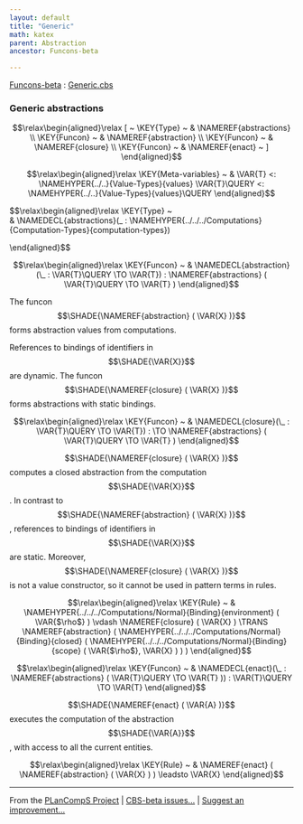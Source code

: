 ```yaml
---
layout: default
title: "Generic"
math: katex
parent: Abstraction
ancestor: Funcons-beta

---
```


[Funcons-beta] : [Generic.cbs]

### Generic abstractions
               


$$\relax\begin{aligned}\relax
  [ ~ 
  \KEY{Type} ~ & \NAMEREF{abstractions} \\
  \KEY{Funcon} ~ & \NAMEREF{abstraction} \\
  \KEY{Funcon} ~ & \NAMEREF{closure} \\
  \KEY{Funcon} ~ & \NAMEREF{enact}
  ~ ]
\end{aligned}$$

$$\relax\begin{aligned}\relax
  \KEY{Meta-variables} ~ 
  & \VAR{T} <: \NAMEHYPER{../..}{Value-Types}{values} \VAR{T}\QUERY <: \NAMEHYPER{../..}{Value-Types}{values}\QUERY
\end{aligned}$$

$$\relax\begin{aligned}\relax
  \KEY{Type} ~  
  & \NAMEDECL{abstractions}(\_ : \NAMEHYPER{../../../Computations}{Computation-Types}{computation-types})  
  
\end{aligned}$$

$$\relax\begin{aligned}\relax
  \KEY{Funcon} ~ 
  & \NAMEDECL{abstraction}(\_ : \VAR{T}\QUERY \TO \VAR{T}) : \NAMEREF{abstractions}
                                                            ( \VAR{T}\QUERY \TO \VAR{T} )
\end{aligned}$$


  The funcon $$\SHADE{\NAMEREF{abstraction}
           ( \VAR{X} )}$$ forms abstraction values from computations.
  
  References to bindings of identifiers in $$\SHADE{\VAR{X}}$$ are dynamic.
  The funcon $$\SHADE{\NAMEREF{closure}
           ( \VAR{X} )}$$ forms abstractions with static bindings.


$$\relax\begin{aligned}\relax
  \KEY{Funcon} ~ 
  & \NAMEDECL{closure}(\_ : \VAR{T}\QUERY \TO \VAR{T}) :  \TO \NAMEREF{abstractions}
                                                                         ( \VAR{T}\QUERY \TO \VAR{T} )
\end{aligned}$$


  $$\SHADE{\NAMEREF{closure}
           ( \VAR{X} )}$$ computes a closed abstraction from the computation $$\SHADE{\VAR{X}}$$.
  In contrast to $$\SHADE{\NAMEREF{abstraction}
           ( \VAR{X} )}$$, references to bindings of identifiers
  in $$\SHADE{\VAR{X}}$$ are static. Moreover, $$\SHADE{\NAMEREF{closure}
           ( \VAR{X} )}$$ is not a value constructor,
  so it cannot be used in pattern terms in rules.


$$\relax\begin{aligned}\relax
  \KEY{Rule} ~ 
    & \NAMEHYPER{../../../Computations/Normal}{Binding}{environment} ( \VAR{$\rho$} ) \vdash \NAMEREF{closure}
                    ( \VAR{X} ) \TRANS 
        \NAMEREF{abstraction}
          ( \NAMEHYPER{../../../Computations/Normal}{Binding}{closed}
              ( \NAMEHYPER{../../../Computations/Normal}{Binding}{scope}
                  ( \VAR{$\rho$},     
                    \VAR{X} ) ) )
\end{aligned}$$

$$\relax\begin{aligned}\relax
  \KEY{Funcon} ~ 
  & \NAMEDECL{enact}(\_ : \NAMEREF{abstractions}
                                ( \VAR{T}\QUERY \TO \VAR{T} )) : \VAR{T}\QUERY \TO \VAR{T}
\end{aligned}$$


  $$\SHADE{\NAMEREF{enact}
           ( \VAR{A} )}$$ executes the computation of the abstraction $$\SHADE{\VAR{A}}$$,
  with access to all the current entities.


$$\relax\begin{aligned}\relax
  \KEY{Rule} ~ 
    & \NAMEREF{enact}
        ( \NAMEREF{abstraction}
            ( \VAR{X} ) ) \leadsto
        \VAR{X}
\end{aligned}$$



[Funcons-beta]: /CBS-beta/math/Funcons-beta
  "FUNCONS-BETA"
[Unstable-Funcons-beta]: /CBS-beta/math/Unstable-Funcons-beta
  "UNSTABLE-FUNCONS-BETA"
[Languages-beta]: /CBS-beta/math/Languages-beta
  "LANGUAGES-BETA"
[Unstable-Languages-beta]: /CBS-beta/math/Unstable-Languages-beta
  "UNSTABLE-LANGUAGES-BETA"
[CBS-beta]: /CBS-beta 
  "CBS-BETA"


____

From the [PLanCompS Project] | [CBS-beta issues...] | [Suggest an improvement...]

[Generic.cbs]: /CBS-beta/Funcons-beta/Values/Abstraction/Generic/Generic.cbs
  "CBS SOURCE FILE"
[PLanCompS Project]: https://plancomps.github.io
  "PROGRAMMING LANGUAGE COMPONENTS AND SPECIFICATIONS PROJECT HOME PAGE"
[CBS-beta issues...]: https://github.com/plancomps/CBS-beta/issues
  "CBS-BETA ISSUE REPORTS ON GITHUB"
[Suggest an improvement...]: mailto:plancomps@gmail.com?Subject=CBS-beta%20-%20comment&Body=Re%3A%20CBS-beta%20specification%20at%20Values/Abstraction/Generic/Generic.cbs%0A%0AComment/Query/Issue/Suggestion%3A%0A%0A%0ASignature%3A%0A 
  "GENERATE AN EMAIL TEMPLATE"

